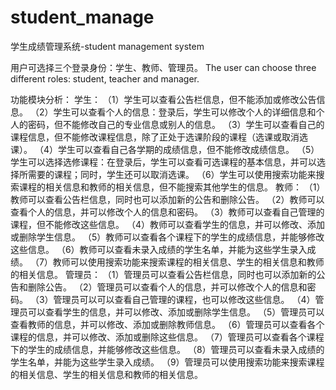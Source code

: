 # student_manage
学生成绩管理系统-student management system

用户可选择三个登录身份：学生、教师、管理员。
The user can choose three different roles: student, teacher and manager.

功能模块分析：
学生：
（1）学生可以查看公告栏信息，但不能添加或修改公告信息。
（2）学生可以查看个人的信息：登录后，学生可以修改个人的详细信息和个人的密码，但不能修改自己的专业信息或别人的信息。
（3）学生可以查看自己的课程信息，但不能修改课程信息，除了正处于选课阶段的课程（选课或取消选课）。
（4）学生可以查看自己各学期的成绩信息，但不能修改成绩信息。
（5）学生可以选择选修课程：在登录后，学生可以查看可选课程的基本信息，并可以选择所需要的课程；同时，学生还可以取消选课。
（6）学生可以使用搜索功能来搜索课程的相关信息和教师的相关信息，但不能搜索其他学生的信息。
教师：
（1）教师可以查看公告栏信息，同时也可以添加新的公告和删除公告。
（2）教师可以查看个人的信息，并可以修改个人的信息和密码。
（3）教师可以查看自己管理的课程，但不能修改这些信息。
（4）教师可以查看学生的信息，并可以修改、添加或删除学生信息。
（5）教师可以查看各个课程下的学生的成绩信息，并能够修改这些信息。
（6）教师可以查看未录入成绩的学生名单，并能为这些学生录入成绩。
（7）教师可以使用搜索功能来搜索课程的相关信息、学生的相关信息和教师的相关信息。
管理员：
（1）管理员可以查看公告栏信息，同时也可以添加新的公告和删除公告。
（2）管理员可以查看个人的信息，并可以修改个人的信息和密码。
（3）管理员可以可以查看自己管理的课程，也可以修改这些信息。
（4）管理员可以查看学生的信息，并可以修改、添加或删除学生信息。
（5）管理员可以查看教师的信息，并可以修改、添加或删除教师信息。
（6）管理员可以查看各个课程的信息，并可以修改、添加或删除这些信息。
（7）管理员可以查看各个课程下的学生的成绩信息，并能够修改这些信息。
（8）管理员可以查看未录入成绩的学生名单，并能为这些学生录入成绩。
（9）管理员可以使用搜索功能来搜索课程的相关信息、学生的相关信息和教师的相关信息。
